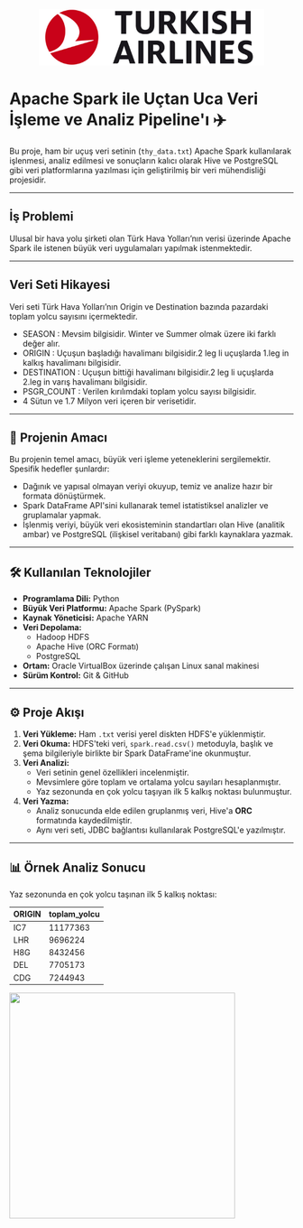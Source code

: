 <p align="center">
  <img width="400" height="100" src="Pictures/turkish-airlines.png">
</p>

# Apache Spark ile Uçtan Uca Veri İşleme ve Analiz Pipeline'ı ✈️

Bu proje, ham bir uçuş veri setinin (`thy_data.txt`) Apache Spark kullanılarak işlenmesi, analiz edilmesi ve sonuçların kalıcı olarak Hive ve PostgreSQL gibi veri platformlarına yazılması için geliştirilmiş bir veri mühendisliği projesidir.

---
## İş Problemi
Ulusal bir hava yolu şirketi olan Türk Hava Yolları’nın verisi üzerinde Apache Spark ile istenen büyük veri uygulamaları yapılmak istenmektedir.

---
## Veri Seti Hikayesi
Veri seti Türk Hava Yolları’nın Origin ve Destination bazında pazardaki toplam yolcu sayısını içermektedir.

- SEASON : Mevsim bilgisidir. Winter ve Summer olmak üzere iki farklı değer alır.
- ORIGIN : Uçuşun başladığı havalimanı bilgisidir.2 leg li uçuşlarda 1.leg in kalkış havalimanı bilgisidir.
- DESTINATION : Uçuşun bittiği havalimanı bilgisidir.2 leg li uçuşlarda 2.leg in varış havalimanı bilgisidir.
- PSGR_COUNT : Verilen kırılımdaki toplam yolcu sayısı bilgisidir.
- 4 Sütun ve 1.7 Milyon veri içeren bir verisetidir.


---
## 🎯 Projenin Amacı

Bu projenin temel amacı, büyük veri işleme yeteneklerini sergilemektir. Spesifik hedefler şunlardır:
- Dağınık ve yapısal olmayan veriyi okuyup, temiz ve analize hazır bir formata dönüştürmek.
- Spark DataFrame API'sini kullanarak temel istatistiksel analizler ve gruplamalar yapmak.
- İşlenmiş veriyi, büyük veri ekosisteminin standartları olan Hive (analitik ambar) ve PostgreSQL (ilişkisel veritabanı) gibi farklı kaynaklara yazmak.

---

## 🛠️ Kullanılan Teknolojiler

- **Programlama Dili:** Python
- **Büyük Veri Platformu:** Apache Spark (PySpark)
- **Kaynak Yöneticisi:** Apache YARN
- **Veri Depolama:**
  - Hadoop HDFS
  - Apache Hive (ORC Formatı)
  - PostgreSQL
- **Ortam:** Oracle VirtualBox üzerinde çalışan Linux sanal makinesi
- **Sürüm Kontrol:** Git & GitHub

---

## ⚙️ Proje Akışı

1.  **Veri Yükleme:** Ham `.txt` verisi yerel diskten HDFS'e yüklenmiştir.
2.  **Veri Okuma:** HDFS'teki veri, `spark.read.csv()` metoduyla, başlık ve şema bilgileriyle birlikte bir Spark DataFrame'ine okunmuştur.
3.  **Veri Analizi:**
    - Veri setinin genel özellikleri incelenmiştir.
    - Mevsimlere göre toplam ve ortalama yolcu sayıları hesaplanmıştır.
    - Yaz sezonunda en çok yolcu taşıyan ilk 5 kalkış noktası bulunmuştur.
4.  **Veri Yazma:**
    - Analiz sonucunda elde edilen gruplanmış veri, Hive'a **ORC** formatında kaydedilmiştir.
    - Aynı veri seti, JDBC bağlantısı kullanılarak PostgreSQL'e yazılmıştır.

---

## 📊 Örnek Analiz Sonucu

Yaz sezonunda en çok yolcu taşınan ilk 5 kalkış noktası:

| ORIGIN | toplam_yolcu |
|:-------|:-------------|
| IC7    | 11177363     |
| LHR    | 9696224      |
| H8G    | 8432456      |
| DEL    | 7705173      |
| CDG    | 7244943      |


<p align="left">
  <img width="400" height="400" src="Pictures/ETL_Operations.png">
</p>

